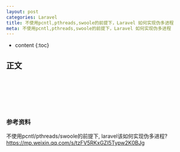 ```yaml
---
layout: post
categories: Laravel
title: 不使用pcntl,pthreads,swoole的前提下，Laravel 如何实现伪多进程
meta: 不使用pcntl,pthreads,swoole的前提下，Laravel 如何实现伪多进程
---
```

* content
{:toc}

## 正文



<br/><br/><br/><br/><br/>
### 参考资料

不使用pcntl/pthreads/swoole的前提下, laravel该如何实现伪多进程? <https://mp.weixin.qq.com/s/tzFV5RKxGZI5Typw2K0BJg>